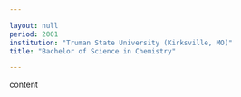 ```yaml
---

layout: null 
period: 2001
institution: "Truman State University (Kirksville, MO)"
title: "Bachelor of Science in Chemistry"

---
```


content

